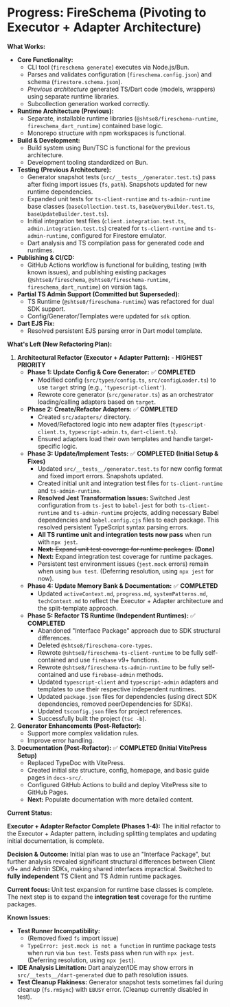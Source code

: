 # Progress: FireSchema (Pivoting to Executor + Adapter Architecture)

**What Works:**

- **Core Functionality:**
  - CLI tool (`fireschema generate`) executes via Node.js/Bun.
  - Parses and validates configuration (`fireschema.config.json`) and schema
    (`firestore.schema.json`).
  - _Previous architecture_ generated TS/Dart code (models, wrappers) using
    separate runtime libraries.
  - Subcollection generation worked correctly.
- **Runtime Architecture (Previous):**
  - Separate, installable runtime libraries (`@shtse8/fireschema-runtime`,
    `fireschema_dart_runtime`) contained base logic.
  - Monorepo structure with npm workspaces is functional.
- **Build & Development:**
  - Build system using Bun/TSC is functional for the previous architecture.
  - Development tooling standardized on Bun.
- **Testing (Previous Architecture):**
  - Generator snapshot tests (`src/__tests__/generator.test.ts`) pass after
    fixing import issues (`fs`, `path`). Snapshots updated for new runtime
    dependencies.
  - Expanded unit tests for `ts-client-runtime` and `ts-admin-runtime` base
    classes (`baseCollection.test.ts`, `baseQueryBuilder.test.ts`,
    `baseUpdateBuilder.test.ts`).
  - Initial integration test files (`client.integration.test.ts`,
    `admin.integration.test.ts`) created for `ts-client-runtime` and
    `ts-admin-runtime`, configured for Firestore emulator.
  - Dart analysis and TS compilation pass for generated code and runtimes.
- **Publishing & CI/CD:**
  - GitHub Actions workflow is functional for building, testing (with known
    issues), and publishing existing packages (`@shtse8/fireschema`,
    `@shtse8/fireschema-runtime`, `fireschema_dart_runtime`) on version tags.
- **Partial TS Admin Support (Committed but Superseded):**
  - TS Runtime (`@shtse8/fireschema-runtime`) was refactored for dual SDK
    support.
  - Config/Generator/Templates were updated for `sdk` option.
- **Dart EJS Fix:**
  - Resolved persistent EJS parsing error in Dart model template.

**What's Left (New Refactoring Plan):**

1. **Architectural Refactor (Executor + Adapter Pattern):** - **HIGHEST
   PRIORITY**
   - **Phase 1: Update Config & Core Generator:** ✅ **COMPLETED**
     - Modified config (`src/types/config.ts`, `src/configLoader.ts`) to use
       `target` string (e.g., `'typescript-client'`).
     - Rewrote core generator (`src/generator.ts`) as an orchestrator
       loading/calling adapters based on `target`.
   - **Phase 2: Create/Refactor Adapters:** ✅ **COMPLETED**
     - Created `src/adapters/` directory.
     - Moved/Refactored logic into new adapter files (`typescript-client.ts`,
       `typescript-admin.ts`, `dart-client.ts`).
     - Ensured adapters load their own templates and handle target-specific
       logic.
   - **Phase 3: Update/Implement Tests:** ✅ **COMPLETED (Initial Setup &
     Fixes)**
     - Updated `src/__tests__/generator.test.ts` for new config format and fixed
       import errors. Snapshots updated.
     - Created initial unit and integration test files for `ts-client-runtime`
       and `ts-admin-runtime`.
     - **Resolved Jest Transformation Issues:** Switched Jest configuration from
       `ts-jest` to `babel-jest` for both `ts-client-runtime` and
       `ts-admin-runtime` projects, adding necessary Babel dependencies and
       `babel.config.cjs` files to each package. This resolved persistent
       TypeScript syntax parsing errors.
     - **All TS runtime unit and integration tests now pass** when run with
       `npx jest`.
     - ~~**Next:** Expand unit test coverage for runtime packages.~~ **(Done)**
     - **Next:** Expand integration test coverage for runtime packages.
     - Persistent test environment issues (`jest.mock` errors) remain when using
       `bun test`. (Deferring resolution, using `npx jest` for now).
   - **Phase 4: Update Memory Bank & Documentation:** ✅ **COMPLETED**
     - Updated `activeContext.md`, `progress.md`, `systemPatterns.md`,
       `techContext.md` to reflect the Executor + Adapter architecture and the
       split-template approach.
   - **Phase 5: Refactor TS Runtime (Independent Runtimes):** ✅ **COMPLETED**
     - Abandoned "Interface Package" approach due to SDK structural differences.
     - Deleted `@shtse8/fireschema-core-types`.
     - Rewrote `@shtse8/fireschema-ts-client-runtime` to be fully self-contained
       and use `firebase` v9+ functions.
     - Rewrote `@shtse8/fireschema-ts-admin-runtime` to be fully self-contained
       and use `firebase-admin` methods.
     - Updated `typescript-client` and `typescript-admin` adapters and templates
       to use their respective independent runtimes.
     - Updated `package.json` files for dependencies (using direct SDK
       dependencies, removed peerDependencies for SDKs).
     - Updated `tsconfig.json` files for project references.
     - Successfully built the project (`tsc -b`).
2. **Generator Enhancements (Post-Refactor):**
   - Support more complex validation rules.
   - Improve error handling.
3. **Documentation (Post-Refactor):** ✅ **COMPLETED (Initial VitePress Setup)**
   - Replaced TypeDoc with VitePress.
   - Created initial site structure, config, homepage, and basic guide pages in
     `docs-src/`.
   - Configured GitHub Actions to build and deploy VitePress site to GitHub
     Pages.
   - **Next:** Populate documentation with more detailed content.

**Current Status:**

**Executor + Adapter Refactor Complete (Phases 1-4):** The initial refactor to
the Executor + Adapter pattern, including splitting templates and updating
initial documentation, is complete.

**Decision & Outcome:** Initial plan was to use an "Interface Package", but
further analysis revealed significant structural differences between Client v9+
and Admin SDKs, making shared interfaces impractical. Switched to **fully
independent** TS Client and TS Admin runtime packages.

**Current focus:** Unit test expansion for runtime base classes is complete. The
next step is to expand the **integration test** coverage for the runtime
packages.

**Known Issues:**

- **Test Runner Incompatibility:**
  - (Removed fixed `fs` import issue)
  - `TypeError: jest.mock is not a function` in runtime package tests when run
    via `bun test`. Tests pass when run with `npx jest`. (Deferring resolution,
    using `npx jest`).
- **IDE Analysis Limitation:** Dart analyzer/IDE may show errors in
  `src/__tests__/dart-generated` due to path resolution issues.
- **Test Cleanup Flakiness:** Generator snapshot tests sometimes fail during
  cleanup (`fs.rmSync`) with `EBUSY` error. (Cleanup currently disabled in
  test).
